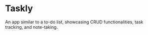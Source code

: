 # Taskly
An app similar to a to-do list, showcasing CRUD functionalities, task tracking, and note-taking.
